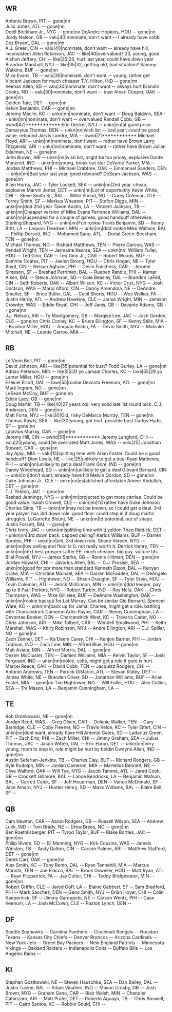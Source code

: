 WR
---------------------------------------------------------
Antonio Brown, PIT        -- gone|nn                    
Julio Jones, ATL          -- gone|nn                    
Odell Beckham Jr., NYG    -- gone|nn
DeAndre Hopkins, HOU      -- gone|nn                    
Jordy Nelson, GB          -- valu|40|nominate, don't want -- I already have cobb
Dez Bryant, DAL           -- gone|nn                     
A.J. Green, CIN           -- valu|40|nominate, don't want -- already have hill,  inconsistent
Allen Robinson, JAC       -- like|40|overvalued? 23, young, good
Alshon Jeffery, CHI       -- like|35|26, hurt last year, could have down year
Brandon Marshall, NYJ     -- like|35|32, getting old, bad situation?
Sammy Watkins, BUF        -- gone|nn                     
Mike Evans, TB            -- valu|30|nominate, don't want -- young, rather get Vincent Jackson for much cheaper
T.Y. Hilton, IND          -- gone|nn                     
Keenan Allen, SD          -- valu|30|nominate, don't want -- always hurt
Brandin Cooks, NO         -- valu|30|nominate, don't want -- bust
Amari Cooper, OAK         -- gone|nn                     
Golden Tate, DET          -- gone|nn                     
Kelvin Benjamin, CAR      -- gone|nn                     
Jeremy Maclin, KC         -- unkn|nn|nominate, don't want --
Doug Baldwin, SEA         -- unkn|nn|nominate, don't want -- overvalued
Randall Cobb, GB          -- ownd|47|************
Eric Decker, NYJ          -- unkn|nn|at good price
Demaryius Thomas, DEN     -- unkn|nn|wish list -- bad year, could be good value, rebound
Jarvis Landry, MIA        -- ownd|7|************
Michael Floyd, ARI        -- unkn|nn|nominate, don't want -- rather have Brown
Larry Fitzgerald, ARI     -- unkn|nn|nominate, don't want -- rather have Brown
Julian Edelman, NE        -- gone|nn                     
John Brown, ARI           -- unkn|nn|wish list, might be too pricey, explosive
Donte Moncrief, IND       -- unkn|nn|young, break out star
DeVante Parker, MIA       --
Jordan Matthews, PHI      --
Michael Crabtree, OAK     --
Emmanuel Sanders, DEN     -- unkn|nn|Bad year last year, good rebound?
DeSean Jackson, WAS       -- gone|nn                     
Allen Hurns, JAC          --
Tyler Lockett, SEA        -- unkn|nn|2nd year, cheap, explosive
Marvin Jones, DET         -- unkn|nn|Lot of opportunity
Kevin White, CHI          --
Steve Smith Sr., BAL          --
Willie Snead, NO          --
Corey Coleman, CLE        --
Torrey Smith, SF          --
Markus Wheaton, PIT       --
Stefon Diggs, MIN         -- unkn|nn|ddd 2nd year
Tavon Austin, LA          --
Vincent Jackson, TB       -- unkn|nn|Cheaper version of Mike Evans
Terrance Williams, DAL    -- unkn|nn|suspended for a couple of games, good handcuff otherwise.
Sterling Shepard, NYG     -- unkn|nn|Fun rookie
Travis Benjamin, SD       --
Kenny Britt, LA           --
Laquon Treadwell, MIN     -- unkn|nn|ddd rookie
Mike Wallace, BAL         --
Phillip Dorsett, IND      --
Mohamed Sanu, ATL         --
Dorial Green-Beckham, TEN -- gone|nn                     
Michael Thomas, NO        --
Rishard Matthews, TEN     --
Pierre Garcon, WAS        --
Kendall Wright, TEN       --
Jermaine Kearse, SEA      -- unkn|nn|
William Fuller, HOU       --
Ted Ginn, CAR             --
Ted Ginn Jr., CAR         --
Robert Woods, BUF         --
Sammie Coates, PIT        --
Jaelen Strong, HOU        --
Chris Hogan, NE           --
Tyler Boyd, CIN           --
Nelson Agholor, PHI       --
Devin Funchess, CAR       --
Jerome Simpson, SF        --
Breshad Perriman, BAL     --
Rueben Randle, PHI        --
Kamar Aiken, BAL          --
Stevie Johnson, SD         --
Cole Beasley, DAL         --
Brandon LaFell, CIN       --
Seth Roberts, OAK         --
Albert Wilson, KC         --
Victor Cruz, NYG          --
Josh Doctson, WAS         --
Mario Alford, CIN         --
Danny Amendola, NE        --
DeAndre Smelter, SF       --
Brice Butler, DAL         --
Cecil Shorts, HOU         --
Wes Welker, FA            --
Justin Hardy, ATL         --
Andrew Hawkins, CLE       --
Jarius Wright, MIN        --
Jamison Crowder, WAS      --
Eddie Royal, CHI          --
Jeff Janis, GB            --
Davante Adams, GB         -- gone|nn                     
J.J. Nelson, ARI          --
Ty Montgomery, GB         --
Marqise Lee, JAC          --
Josh Gordon, CLE          -- gone|nn
Chris Conley, KC          --
Bruce Ellington, SF       --
Kenny Stills, MIA         --
Braxton Miller, HOU       --
Anquan Boldin, FA         --
Devin Smith, NYJ          --
Malcolm Mitchell, NE      --
Leonte Carroo, MIA        --

RB
---------------------------------------------------------
Le'Veon Bell, PIT         -- gone|nn                     
David Johnson, ARI        -- like|55|potential for bust? 
Todd Gurley, LA           -- gone|nn                     
Adrian Peterson, MIN      -- like|55|31 yo
Jamaal Charles, KC        -- love|55|29 yo
Lamar Miller, HOU         -- gone|nn                     
Ezekiel Elliott, DAL      -- love|55|rookie
Devonta Freeman, ATL      -- gone|nn                     
Mark Ingram, NO           -- gone|nn                     
LeSean McCoy, BUF         -- gone|nn                     
Eddie Lacy, GB            -- gone|nn                     
Doug Martin, TB           -- like|40|27 years old. very solid late 1st round pick.
C.J. Anderson, DEN        -- gone|nn                     
Matt Forte, NYJ           -- like|30|Old, risky
DeMarco Murray, TEN       -- gone|nn                     
Thomas Rawls, SEA         -- like|30|young, got hurt. possible bust
Carlos Hyde, SF           -- gone|nn                     
Latavius Murray, OAK      -- gone|nn                     
Jeremy Hill, CIN          -- ownd|51|************
Jeremy Langford, CHI      -- valu|25|young, could be overrated
Matt Jones, WAS           -- valu|25|
Jonathan Stewart, CAR     -- gone|nn                     
Jay Ajayi, MIA            -- valu|15|splitting time with Arian Foster. Could be a good handcuff?
Dion Lewis, NE            -- like|25|unlikely to get a deal
Ryan Mathews, PHI         -- unkn|nn|unlikely to get a deal
Frank Gore, IND           -- gone|nn                     
Danny Woodhead, SD        -- unkn|nn|unlikely to get a deal
Giovani Bernard, CIN      -- unkn|nn|don't want, already have hill
Melvin Gordon, SD         -- gone|nn                     
Duke Johnson Jr., CLE     -- unkn|nn|established affordable
Ameer Abdullah, DET       -- gone|nn                     
T.J. Yeldon, JAC          -- gone|nn                     
Rashad Jennings, NYG      -- unkn|nn|projected to get more carries. Could be good value.
Isaiah Crowell, CLE       -- unkn|nn|I'd rather have Duke Johnson
Charles Sims, TB          -- unkn|nn|may not be known, so i could get a deal. 3rd year player. has 3rd down role. good floor. could step in if doug martin struggles.
LeGarrette Blount, NE     -- unkn|nn|td potential. out of shape.
Justin Forsett, BAL       -- gone|nn                     
Chris Ivory, JAC          -- unkn|nn|splitting time with tj yeldon
Theo Riddick, DET         -- unkn|nn|3rd down back. capped ceiling?
Karlos Williams, BUF      --
Darren Sproles, PHI       -- unkn|nn|old, 3rd down role.
Shane Vereen, NYG         -- unkn|nn|low ceiling and floor is 0. not really worth it.
Derrick Henry, TEN        -- unkn|nn|next best prospect after EE. much cheaper. big guy. vulture tds.
Bilal Powell, NYJ         --
James Starks, GB          --
Ronnie Hillman, DEN       -- gone|nn                     
Jordan Howard, CHI        --
Javorius Allen, BAL       --
C.J. Prosise, SEA         -- unkn|nn|good for ppr more than standard
Kenneth Dixon, BAL        --
Kenyan Drake, MIA         --
Christine Michael, SEA    --
Darren McFadden, DAL      --
DeAngelo Williams, PIT    --
Hightower, NO             --
Shaun Draughn, SF         --
Tyler Ervin, HOU          --
Tevin Coleman, ATL        --
Jerick McKinnon, MIN      -- unkn|nn|ddd keeper, pay up to 8
Paul Perkins, NYG         --
Robert Turbin, IND        --
Roy Helu, OAK             --
Chris Thompson, WAS       --
Mike Gillislee, BUF       --
DeAndre Washington, OAK   -- unkn|nn|rookie backup for Lat Murray. Can be similar Gio Bernard.
Spencer Ware, KC          -- unkn|nn|back up for Jamal Charles, might get a role. battling with Charcandrick
Cameron Artis-Payne, CAR  --
Benny Cunningham, LA      --
Devontae Booker, DEN      --
Charcandrick West, KC     --
Travaris Cadet, NO        --
Chris Johnson, ARI        --
Mike Tolbert, CAR         --
Wendell Smallwood, PHI    --
Keith Marshall, WAS       --
Khiry Robinson, NYJ       --
Andre Ellington, ARI      --
C.J. Spiller, NO          -- gone|nn                     
Zach Zenner, DET          --
Ka'Deem Carey, CHI        --
Kenjon Barner, PHI        --
Jordan Todman, IND        --
Zach Line, MIN            --
Alfred Blue, HOU          -- gone|nn                     
Matt Asiata, MIN          --
Alfred Morris, DAL        -- gone|nn                     
Dexter McCluster, TEN     --
Damien Williams, MIA      --
Kelvin Taylor, SF         --
Josh Ferguson, IND        -- unkn|nn|rookie, colts, might get a role if gore is hurt
Marcel Reece, OAK         --
David Cobb, TEN           --
Jacquizz Rodgers, CHI     --
Antonio Andrews, TEN      --
Patrick DiMarco, ATL      --
Stevan Ridley, DET        --
James White, NE           --
Branden Oliver, SD        --
Jonathan Williams, BUF    --
Arian Foster, MIA         -- gone|nn
Tim Hightower, NO         --
Will Fuller, HOU          --
Alex Collins, SEA         --
Tre Mason, LA             --
Benjamin Cunningham, LA   --

TE
---------------------------------------------------------
Rob Gronkowski, NE        -- gone|nn                     
Jordan Reed, WAS          --
Greg Olsen, CAR           --
Delanie Walker, TEN       --
Gary Barnidge, CLE        --
Coby Fleener, NO          --
Travis Kelce, KC          --
Tyler Eifert, CIN         -- unkn|nn|dont want, already have Hill
Antonio Gates, SD         --
Ladarius Green, PIT       --
Zach Ertz, PHI            --
Zach Miller, CHI          --
Jimmy Graham, SEA         --
Julius Thomas, JAC        --
Jason Witten, DAL         --
Eric Ebron, DET           -- unkn|nn|very young, room to step in, role might be hurt by boldin
Dwayne Allen, IND         -- gone|nn                     
Austin Seferian-Jenkins, TB --
Charles Clay, BUF         --
Richard Rodgers, GB       --
Kyle Rudolph, MIN         --
Jordan Cameron, MIA       --
Martellus Bennett, NE     --
Clive Walford, OAK        --
Will Tye, NYG             --
Jacob Tamme, ATL          --
Jared Cook, GB            --
Crockett Gillmore, BAL    --
Lance Kendricks, LA       --
Benjamin Watson, BAL      --
Garrett Celek, SF         --
Jeff Heuerman, DEN        --
Vance McDonald, SF        --
Jace Amaro, NYJ           --
Hunter Henry, SD          --
Maxx Williams, BAL        --
Blake Bell, SF            --

QB
---------------------------------------------------------
Cam Newton, CAR           --
Aaron Rodgers, GB         --
Russell Wilson, SEA       --
Andrew Luck, IND          --
Tom Brady, NE             --
Drew Brees, NO            -- gone|nn                     
Ben Roethlisberger, PIT   --
Tyrod Taylor, BUF         --
Blake Bortles, JAC        -- gone|nn                     
Philip Rivers, SD         --
Eli Manning, NYG          --
Kirk Cousins, WAS         --
Jameis Winston, TB        --
Andy Dalton, CIN          --
Carson Palmer, ARI        --
Matthew Stafford, DET     -- gone|nn                     
Derek Carr, OAK           -- gone|nn                     
Alex Smith, KC            --
Tony Romo, DAL            --
Ryan Tannehill, MIA       --
Marcus Mariota, TEN       --
Joe Flacco, BAL           --
Brock Osweiler, HOU       --
Matt Ryan, ATL            --
Ryan Fitzpatrick, FA      --
Jay Cutler, CHI           --
Teddy Bridgewater, MIN    -- gone|nn                     
Robert Griffin, CLE       --
Jared Goff, LA            --
Blaine Gabbert, SF        --
Sam Bradford, PHI         --
Mark Sanchez, DEN         --
Geno Smith, NYJ           --
Brian Hoyer, CHI          --
Colin Kaepernick, SF      --
Jimmy Garoppolo, NE       --
Carson Wentz, PHI         --
Case Keenum, LA           --
Josh McCown, CLE          --
Paxton Lynch, DEN         --

DF
---------------------------------------------------------
Seattle Seahawks          --
Carolina Panthers         --
Cincinnati Bengals        --
Houston Texans            --
Kansas City Chiefs        --
Denver Broncos            --
Arizona Cardinals         --
New York Jets             --
Green Bay Packers         --
New England Patriots      --
Minnesota Vikings         --
Oakland Raiders           --
Indianapolis Colts        --
Buffalo Bills             --
Los Angeles Rams          --

KI
---------------------------------------------------------
Stephen Gostkowski, NE    --
Steven Hauschka, SEA      --
Dan Bailey, DAL           --
Justin Tucker, BAL        --
Adam Vinatieri, IND       --
Mason Crosby, GB          --
Josh Brown, NYG           --
Graham Gano, CAR          --
Blair Walsh, MIN          --
Chandler Catanzaro, ARI   --
Matt Prater, DET          --
Roberto Aguayo, TB        --
Chris Boswell, PIT        --
Cairo Santos, KC          --
Robbie Gould, CHI         --

